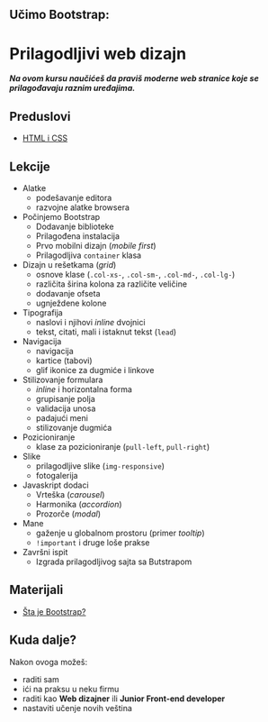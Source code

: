 ---
---

## Učimo Bootstrap:
# Prilagodljivi web dizajn

***Na ovom kursu naučićeš da praviš moderne web stranice koje se prilagođavaju raznim uređajima.***

## Preduslovi

* [HTML i CSS](html-css )

## Lekcije

* Alatke
  * podešavanje editora
  <!-- * instalacija lokalnog servera -->
  * razvojne alatke browsera
* Počinjemo Bootstrap
  * Dodavanje biblioteke
  * Prilagođena instalacija
  * Prvo mobilni dizajn (*mobile first*)
  * Prilagodljiva `container` klasa
* Dizajn u rešetkama (*grid*)
  * osnove klase (`.col-xs-`, `.col-sm-`, `.col-md-`, `.col-lg-`)
  * različita širina kolona za različite veličine
  * dodavanje ofseta
  * ugnježdene kolone
* Tipografija
  * naslovi i njihovi *inline* dvojnici
  * tekst, citati, mali i istaknut tekst (`lead`)
* Navigacija
  * navigacija
  * kartice (tabovi)
  * glif ikonice za dugmiće i linkove
* Stilizovanje formulara
  * *inline* i horizontalna forma
  * grupisanje polja
  * validacija unosa
  * padajući meni
  * stilizovanje dugmića
* Pozicioniranje
  * klase za pozicioniranje (`pull-left`, `pull-right`)
* Slike
  * prilagodljive slike (`img-responsive`)
  * fotogalerija
* Javaskript dodaci
  * Vrteška (*carousel*)
  * Harmonika (*accordion*)
  * Prozorče (*modal*)
* Mane
  * gaženje u globalnom prostoru (primer *tooltip*)
  * `!important` i druge loše prakse
* Završni ispit
  * Izgrada prilagodljivog sajta sa Butstrapom

## Materijali

* [Šta je Bootstrap?](http://www.slideshare.net/DamjanPavlica/vodi-za-rad-sa-bootstrapom-69948458)

## Kuda dalje?

Nakon ovoga možeš:
* raditi sam
* ići na praksu u neku firmu
* raditi kao **Web dizajner** ili **Junior Front-end developer**
* nastaviti učenje novih veština
